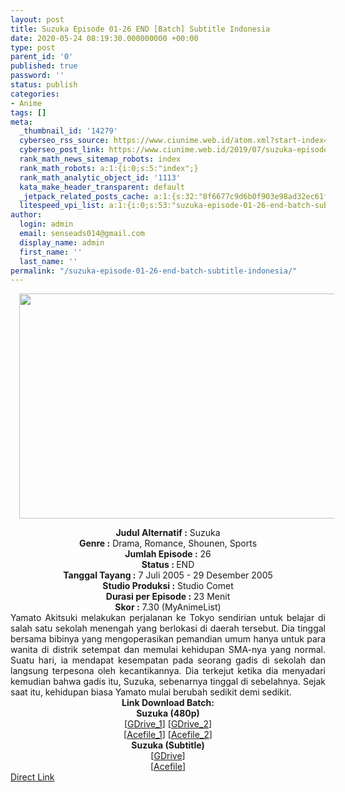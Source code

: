 ```yaml
---
layout: post
title: Suzuka Episode 01-26 END [Batch] Subtitle Indonesia
date: 2020-05-24 08:19:30.000000000 +00:00
type: post
parent_id: '0'
published: true
password: ''
status: publish
categories:
- Anime
tags: []
meta:
  _thumbnail_id: '14279'
  cyberseo_rss_source: https://www.ciunime.web.id/atom.xml?start-index=451&max-results=150
  cyberseo_post_link: https://www.ciunime.web.id/2019/07/suzuka-episode-01-26-end-batch-subtitle.html
  rank_math_news_sitemap_robots: index
  rank_math_robots: a:1:{i:0;s:5:"index";}
  rank_math_analytic_object_id: '1113'
  kata_make_header_transparent: default
  _jetpack_related_posts_cache: a:1:{s:32:"8f6677c9d6b0f903e98ad32ec61f8deb";a:2:{s:7:"expires";i:1652006361;s:7:"payload";a:0:{}}}
  litespeed_vpi_list: a:1:{i:0;s:53:"suzuka-episode-01-26-end-batch-subtitle-indonesia.jpg";}
author:
  login: admin
  email: senseads014@gmail.com
  display_name: admin
  first_name: ''
  last_name: ''
permalink: "/suzuka-episode-01-26-end-batch-subtitle-indonesia/"
---
```

<div class="separator" style="clear: both; text-align: center;"><a href="https://1.bp.blogspot.com/-0TU2MuAhuM0/XTMMFljI2CI/AAAAAAAAcNQ/ZLk3PPdCEvYlTF3rMvhFXX-9i4WAjOwWACLcBGAs/s1600/Suzuka.jpg" imageanchor="1" style="margin-left: 1em; margin-right: 1em;"><img border="0" data-original-height="720" data-original-width="1280" height="360" src="{{ site.baseurl }}/assets/2020/05/Suzuka.jpg" width="640" /></a></div>
<p>
<div style="text-align: center;"><b>Judul</b><b><b> Alternatif</b> :</b> Suzuka</div>
<div style="text-align: center;"><b><b>Genre :</b></b> Drama, Romance, Shounen, Sports</div>
<div style="text-align: center;"><b>Jumlah Episode :</b> 26<br /><b>Status :&nbsp;</b>END<br /><b>Tanggal Tayang :</b> 7 Juli 2005 - 29 Desember 2005<br /><b>Studio Produksi :</b> Studio Comet<br /><b>Durasi per Episode :</b> 23 Menit</div>
<div style="text-align: center;"><b>Skor :</b> 7.30 (MyAnimeList)</div>
<div style="text-align: center;"></div>
<div style="text-align: justify;">Yamato Akitsuki melakukan perjalanan ke Tokyo sendirian untuk belajar di salah satu sekolah menengah yang berlokasi di daerah tersebut. Dia tinggal bersama bibinya yang mengoperasikan pemandian umum hanya untuk para wanita di distrik setempat dan memulai kehidupan SMA-nya yang normal. Suatu hari, ia mendapat kesempatan pada seorang gadis di sekolah dan langsung terpesona oleh kecantikannya. Dia terkejut ketika dia menyadari kemudian bahwa gadis itu, Suzuka, sebenarnya tinggal di sebelahnya. Sejak saat itu, kehidupan biasa Yamato mulai berubah sedikit demi sedikit.</div>
<div style="text-align: justify;"></div>
<div style="text-align: justify;"></div>
<div style="text-align: center;"><b>Link Download Batch:</b></div>
<div style="text-align: center;"><b>Suzuka (480p)</b></div>
<div style="text-align: center;">[<a href="https://drive.google.com/u/0/uc?id=1JigeQtI5ctHa0ipyZi7vFixZtylUq1HY" target="_blank" rel="noopener">GDrive_1</a>] [<a href="https://drive.google.com/uc?id=1rIon4c5waywjdJBcIduoJC5E3iQffUk0" target="_blank" rel="noopener">GDrive_2</a>]<br />[<a href="https://acefile.co/f/15533661/shirainime-s-zuka-rar" target="_blank" rel="noopener">Acefile_1</a>] [<a href="https://acefile.co/f/9203146/kusonime-suzuka-rar" target="_blank" rel="noopener">Acefile_2</a>]</div>
<div style="text-align: center;"><b>Suzuka (Subtitle)</b><br />[<a href="https://drive.google.com/uc?id=1FWMk35O4jkao8dttq39R5yBsIM2XXk7C" target="_blank" rel="noopener">GDrive</a>]<br />[<a href="https://acefile.co/f/9203148/kusonime-softsub-suzuka-rar" target="_blank" rel="noopener">Acefile</a>]</div>
<link rel="stylesheet" href="https://cdnjs.cloudflare.com/ajax/libs/font-awesome/4.7.0/css/font-awesome.min.css" />
<div class="divbtn"> <a href="https://handymansurrender.com/fihup8buzv?key=94550f7ce39444073321dde3b8782f97" class="btn"><i class="fa fa-download"></i> Direct Link</a> </div>
